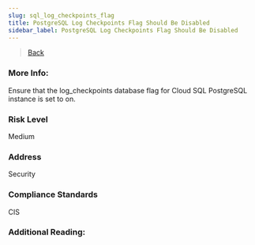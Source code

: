 ```yaml
---
slug: sql_log_checkpoints_flag
title: PostgreSQL Log Checkpoints Flag Should Be Disabled
sidebar_label: PostgreSQL Log Checkpoints Flag Should Be Disabled
---
```

> [Back](../../gcpsqlmonitoring)

### More Info:
Ensure that the log_checkpoints database flag for Cloud SQL PostgreSQL instance is set to on.

### Risk Level
Medium

### Address
Security

### Compliance Standards
CIS

### Additional Reading:
